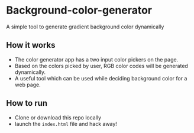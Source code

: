 # Background-color-generator
A simple tool to generate gradient background color dynamically

## How it works
- The color generator app has a two input color pickers on the page.
- Based on the colors picked by user, RGB color codes will be generated dynamically.
- A useful tool which can be used while deciding background color for a web page.  

## How to run
- Clone or download this repo locally 
- launch the `index.html` file and hack away!